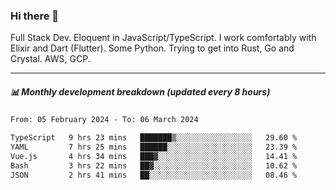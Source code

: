 ### Hi there 👋

Full Stack Dev. Eloquent in JavaScript/TypeScript. I work comfortably with Elixir and Dart (Flutter). Some Python. Trying to get into Rust, Go and Crystal. AWS, GCP.

***

##### 📊 Monthly development breakdown (updated every 8 hours)

<!--START_SECTION:waka-->

```txt
From: 05 February 2024 - To: 06 March 2024

TypeScript   9 hrs 23 mins   ███████▒░░░░░░░░░░░░░░░░░   29.60 %
YAML         7 hrs 25 mins   ██████░░░░░░░░░░░░░░░░░░░   23.39 %
Vue.js       4 hrs 34 mins   ███▓░░░░░░░░░░░░░░░░░░░░░   14.41 %
Bash         3 hrs 22 mins   ██▓░░░░░░░░░░░░░░░░░░░░░░   10.62 %
JSON         2 hrs 41 mins   ██░░░░░░░░░░░░░░░░░░░░░░░   08.46 %
```

<!--END_SECTION:waka-->
